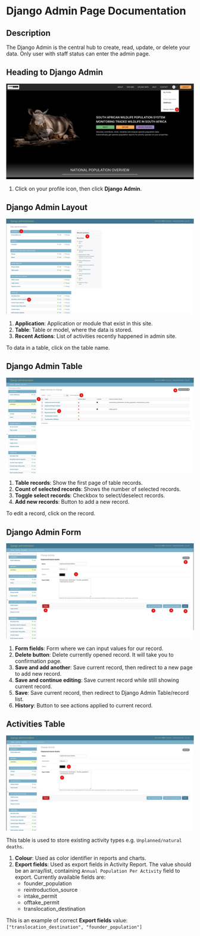 # Django Admin Page Documentation

## Description

The Django Admin is the central hub to create, read, update, or delete your data. Only user with staff status can enter the admin page.

## Heading to Django Admin
_![Django Admin](./img/admin-1.png)_

1. Click on your profile icon, then click **Django Admin**.

## Django Admin Layout
_![Django Admin Layout](./img/admin-2.png)_

1. **Application**: Application or module that exist in this site.
2. **Table**: Table or model, where the data is stored.
3. **Recent Actions**: List of activities recently happened in admin site.

To data in a table, click on the table name.

## Django Admin Table
_![Django Admin Table](./img/admin-3.png)_

1. **Table records**: Show the first page of table records. 
2. **Count of selected records**: Shows the number of selected records.
3. **Toggle select records**: Checkbox to select/deselect records.
4. **Add new records**: Button to add a new record.

To edit a record, click on the record.

## Django Admin Form
_![Django Admin Form](./img/admin-4.png)_

1. **Form fields**: Form where we can input values for our record. 
2. **Delete button**: Delete currently opened record. It will take you to confirmation page.
3. **Save and add another**: Save current record, then redirect to a new page to add new record.
4. **Save and continue editing**: Save current record while still showing current record.
5. **Save**: Save current record, then redirect to Django Admin Table/record list.
6. **History**: Button to see actions applied to current record.

## Activities Table

_![Activities Table](./img/admin-5.png)_

This table is used to store existing activity types e.g. `Unplanned/natural deaths`.

1. **Colour**: Used as color identifier in reports and charts.
2. **Export fields**: Used as export fields in Activity Report. The value should be an array/list, containing 
`Annual Population Per Activity` field to export. Currently available fields are:
    * founder_population
    * reintroduction_source
    * intake_permit
    * offtake_permit
    * translocation_destination

This is an example of correct **Export fields** value:
`["translocation_destination", "founder_population"]`

